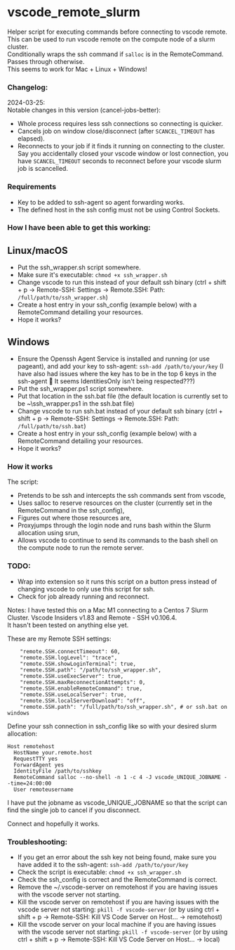 # vscode_remote_slurm
Helper script for executing commands before connecting to vscode remote. This can be used to run vscode remote on the compute node of a slurm cluster.  
Conditionally wraps the ssh command if `salloc` is in the RemoteCommand. Passes through otherwise.  
This seems to work for Mac + Linux + Windows!

### Changelog:
2024-03-25:  
Notable changes in this version (cancel-jobs-better):  
- Whole process requires less ssh connections so connecting is quicker.  
- Cancels job on window close/disconnect (after `SCANCEL_TIMEOUT` has elapsed).  
- Reconnects to your job if it finds it running on connecting to the cluster. Say you accidentally closed your vscode window or lost connection, you have `SCANCEL_TIMEOUT` seconds to reconnect before your vscode slurm job is scancelled.  
  
### Requirements
- Key to be added to ssh-agent so agent forwarding works.
- The defined host in the ssh config must not be using Control Sockets.

### How I have been able to get this working:  
## Linux/macOS
- Put the ssh_wrapper.sh script somewhere.
- Make sure it's executable: `chmod +x ssh_wrapper.sh`
- Change vscode to run this instead of your default ssh binary (ctrl + shift + p -> Remote-SSH: Settings -> Remote.SSH: Path: `/full/path/to/ssh_wrapper.sh`)
- Create a host entry in your ssh_config (example below) with a RemoteCommand detailing your resources.
- Hope it works?

## Windows
- Ensure the Openssh Agent Service is installed and running (or use pageant), and add your key to ssh-agent: `ssh-add /path/to/your/key` (I have also had issues where the key has to be in the top 6 keys in the ssh-agent :shrug: It seems IdentitiesOnly isn't being respected???)
- Put the ssh_wrapper.ps1 script somewhere.
- Put that location in the ssh.bat file (the default location is currently set to be ~\ssh_wrapper.ps1 in the ssh.bat file)
- Change vscode to run ssh.bat instead of your default ssh binary (ctrl + shift + p -> Remote-SSH: Settings -> Remote.SSH: Path: `/full/path/to/ssh.bat`)
- Create a host entry in your ssh_config (example below) with a RemoteCommand detailing your resources.
- Hope it works?



### How it works
The script:

- Pretends to be ssh and intercepts the ssh commands sent from vscode,
- Uses salloc to reserve resources on the cluster (currently set in the RemoteCommand in the ssh_config),
- Figures out where those resources are,
- Proxyjumps through the login node and runs bash within the Slurm allocation using srun,
- Allows vscode to continue to send its commands to the bash shell on the compute node to run the remote server.

### TODO:  
- Wrap into extension so it runs this script on a button press instead of changing vscode to only use this script for ssh.
- Check for job already running and reconnect.


Notes:
I have tested this on a Mac M1 connecting to a Centos 7 Slurm Cluster. Vscode Insiders v1.83 and Remote - SSH v0.106.4.  
It hasn't been tested on anything else yet.  

These are my Remote SSH settings:
```
    "remote.SSH.connectTimeout": 60,
    "remote.SSH.logLevel": "trace",
    "remote.SSH.showLoginTerminal": true,
    "remote.SSH.path": "/path/to/ssh_wrapper.sh",
    "remote.SSH.useExecServer": true,
    "remote.SSH.maxReconnectionAttempts": 0,
    "remote.SSH.enableRemoteCommand": true,
    "remote.SSH.useLocalServer": true,
    "remote.SSH.localServerDownload": "off",
    "remote.SSH.path": "/full/path/to/ssh_wrapper.sh", # or ssh.bat on windows
```


Define your ssh connection in ssh_config like so with your desired slurm allocation:
```
Host remotehost
  HostName your.remote.host
  RequestTTY yes
  ForwardAgent yes
  IdentityFile /path/to/sshkey
  RemoteCommand salloc --no-shell -n 1 -c 4 -J vscode_UNIQUE_JOBNAME --time=24:00:00
  User remoteusername
```
  
I have put the jobname as vscode_UNIQUE_JOBNAME so that the script can find the single job to cancel if you disconnect.

Connect and hopefully it works.

### Troubleshooting:
- If you get an error about the ssh key not being found, make sure you have added it to the ssh-agent: `ssh-add /path/to/your/key`
- Check the script is executable: `chmod +x ssh_wrapper.sh`
- Check the ssh_config is correct and the RemoteCommand is correct.
- Remove the ~/.vscode-server on remotehost if you are having issues with the vscode server not starting.
- Kill the vscode server on remotehost if you are having issues with the vscode server not starting: `pkill -f vscode-server` (or by using ctrl + shift + p -> Remote-SSH: Kill VS Code Server on Host... -> remotehost)
- Kill the vscode server on your local machine if you are having issues with the vscode server not starting: `pkill -f vscode-server` (or by using ctrl + shift + p -> Remote-SSH: Kill VS Code Server on Host... -> local)